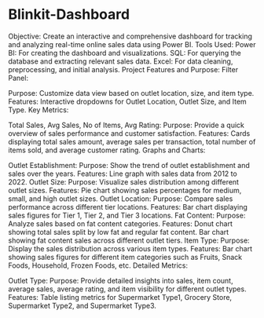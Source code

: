 # Blinkit-Dashboard
Objective:
Create an interactive and comprehensive dashboard for tracking and analyzing real-time online sales data using Power BI.
Tools Used:
Power BI: For creating the dashboard and visualizations.
SQL: For querying the database and extracting relevant sales data.
Excel: For data cleaning, preprocessing, and initial analysis.
Project Features and Purpose:
Filter Panel:

Purpose: Customize data view based on outlet location, size, and item type.
Features: Interactive dropdowns for Outlet Location, Outlet Size, and Item Type.
Key Metrics:

Total Sales, Avg Sales, No of Items, Avg Rating:
Purpose: Provide a quick overview of sales performance and customer satisfaction.
Features: Cards displaying total sales amount, average sales per transaction, total number of items sold, and average customer rating.
Graphs and Charts:

Outlet Establishment:
Purpose: Show the trend of outlet establishment and sales over the years.
Features: Line graph with sales data from 2012 to 2022.
Outlet Size:
Purpose: Visualize sales distribution among different outlet sizes.
Features: Pie chart showing sales percentages for medium, small, and high outlet sizes.
Outlet Location:
Purpose: Compare sales performance across different tier locations.
Features: Bar chart displaying sales figures for Tier 1, Tier 2, and Tier 3 locations.
Fat Content:
Purpose: Analyze sales based on fat content categories.
Features:
Donut chart showing total sales split by low fat and regular fat content.
Bar chart showing fat content sales across different outlet tiers.
Item Type:
Purpose: Display the sales distribution across various item types.
Features: Bar chart showing sales figures for different item categories such as Fruits, Snack Foods, Household, Frozen Foods, etc.
Detailed Metrics:

Outlet Type:
Purpose: Provide detailed insights into sales, item count, average sales, average rating, and item visibility for different outlet types.
Features: Table listing metrics for Supermarket Type1, Grocery Store, Supermarket Type2, and Supermarket Type3.

